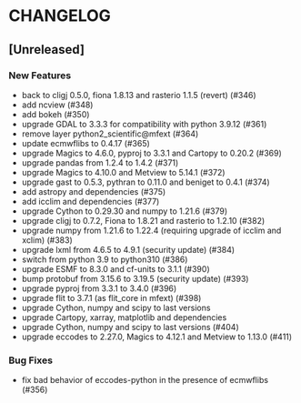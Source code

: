 # CHANGELOG

## [Unreleased]

### New Features

- back to cligj 0.5.0, fiona 1.8.13 and rasterio 1.1.5 (revert) (#346)
- add ncview (#348)
- add bokeh (#350)
- upgrade GDAL to 3.3.3 for compatibility with python 3.9.12 (#361)
- remove layer python2_scientific@mfext (#364)
- update ecmwflibs to 0.4.17 (#365)
- upgrade Magics to 4.6.0, pyproj to 3.3.1 and Cartopy to 0.20.2 (#369)
- upgrade pandas from 1.2.4 to 1.4.2 (#371)
- upgrade Magics to 4.10.0 and Metview to 5.14.1 (#372)
- upgrade gast to 0.5.3, pythran to 0.11.0 and beniget to 0.4.1 (#374)
- add astropy and dependencies (#375)
- add icclim and dependencies (#377)
- upgrade Cython to 0.29.30 and numpy to 1.21.6 (#379)
- upgrade cligj to 0.7.2, Fiona to 1.8.21 and rasterio to 1.2.10 (#382)
- upgrade numpy from 1.21.6 to 1.22.4 (requiring upgrade of icclim and xclim) (#383)
- upgrade lxml from 4.6.5 to 4.9.1 (security update) (#384)
- switch from python 3.9 to python310 (#386)
- upgrade ESMF to 8.3.0 and cf-units to 3.1.1  (#390)
- bump protobuf from 3.15.6 to 3.19.5 (security update) (#393)
- upgrade pyproj from 3.3.1 to 3.4.0 (#396)
- upgrade flit to 3.7.1 (as flit_core in mfext) (#398)
- upgrade Cython, numpy and scipy to last versions
- upgrade Cartopy, xarray, matplotlib and dependencies
- upgrade Cython, numpy and scipy to last versions (#404)
- upgrade eccodes to 2.27.0, Magics to 4.12.1 and Metview to 1.13.0 (#411)

### Bug Fixes

- fix bad behavior of eccodes-python in the presence of ecmwflibs (#356)


